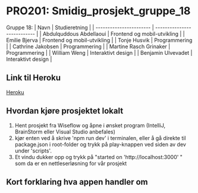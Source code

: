 # PRO201: Smidig_prosjekt_gruppe_18
Gruppe 18: 
| Navn                    | Studieretning               |
| ----------------------- | --------------------------- |
| Abdulquddous Abdellaoui | Frontend og mobil-utvikling |
| Emilie Bjerva           | Frontend og mobil-utvikling |
| Tonje Husvik            | Programmering               |
| Cathrine Jakobsen       | Programmering               |
| Martine Rasch Grinaker  | Programmering               |
| William Weng            | Interaktivt design          |
| Benjamin Ulvevadet      | Interaktivt design          |

## Link til Heroku
[Heroku](https://atcampus-studybuddy.herokuapp.com/)

## Hvordan kjøre prosjektet lokalt
1. Hent prosjekt fra Wiseflow og åpne i ønsket program (IntelliJ, BrainStorm eller Visual Studio anbefales)
2. kjør enten ved å skrive 'npm run dev' i terminalen, eller å gå direkte til package.json i root-folder og trykk på play-knappen ved siden av dev under 'scripts'.
3. Et vindu dukker opp og trykk på "started on 'http://localhost:3000' " som da er en nettleserløsning for vår prosjekt

## Kort forklaring hva appen handler om
